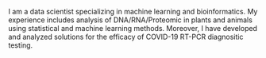 I am a data scientist specializing in machine learning and bioinformatics. My experience includes analysis of DNA/RNA/Proteomic in plants and animals using statistical and machine learning methods.
Moreover, I have developed and analyzed solutions for the efficacy of COVID-19 RT-PCR diagnositic testing.


<!---
bio-comp/bio-comp is a ✨ special ✨ repository because its `README.md` (this file) appears on your GitHub profile.
You can click the Preview link to take a look at your changes.
--->

